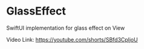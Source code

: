 # GlassEffect
SwiftUI implementation for glass effect on View 

Video Link: https://youtube.com/shorts/SBfd3CpljoU
